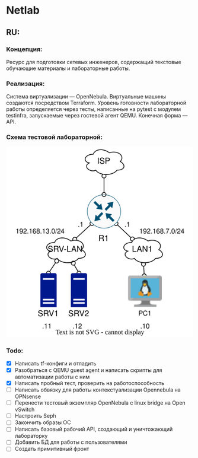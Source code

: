 # Netlab
## RU:
### Концепция:
Ресурс для подготовки сетевых инженеров, содержащий текстовые обучающие материалы и лабораторные работы.
### Реализация:
Система виртуализации — OpenNebula. Виртуальные машины создаются посредством Terraform. Уровень готовности лабораторной работы определяется через тесты, написанные на pytest с модулем testinfra, запускаемые через гостевой агент QEMU. Конечная форма — API.
### Cхема тестовой лабораторной:
![alt text](netplan.svg)
### Todo:
- [X] Написать tf-конфиги и отладить
- [X] Разобраться с QEMU guest agent и написать скрипты для автоматизации работы с ним
- [X] Написать пробный тест, проверить на работоспособность
- [ ] Написать обвязку для работы контекстуализации Opennebula на OPNsense
- [ ] Перенести тестовый экземпляр OpenNebula с linux bridge на Open vSwitch
- [ ] Настроить Seph
- [ ] Закончить образы ОС
- [ ] Написать базовый рабочий API, создающий и уничтожающий лабораторку
- [ ] Добавить БД для работы с пользователями
- [ ] Создать примитивный фронт
